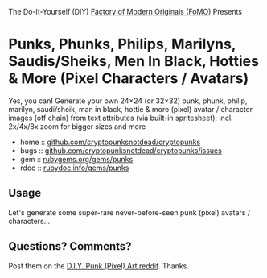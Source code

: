 The Do-It-Yourself (DIY) [Factory of Modern Originals (FoMO)](https://github.com/pixelartexchange/originals) Presents

# Punks, Phunks, Philips, Marilyns, Saudis/Sheiks, Men In Black, Hotties & More (Pixel Characters / Avatars)

Yes, you can! Generate your own 24×24 (or 32×32) punk, phunk, philip, marilyn, saudi/sheik, man in black, hottie & more (pixel) avatar / character images (off chain) from text attributes (via built-in spritesheet); incl. 2x/4x/8x zoom for bigger sizes and more



* home  :: [github.com/cryptopunksnotdead/cryptopunks](https://github.com/cryptopunksnotdead/cryptopunks)
* bugs  :: [github.com/cryptopunksnotdead/cryptopunks/issues](https://github.com/cryptopunksnotdead/cryptopunks/issues)
* gem   :: [rubygems.org/gems/punks](https://rubygems.org/gems/punks)
* rdoc  :: [rubydoc.info/gems/punks](http://rubydoc.info/gems/punks)




##  Usage

Let's generate some super-rare never-before-seen
punk (pixel) avatars / characters...


## Questions? Comments?

Post them on the [D.I.Y. Punk (Pixel) Art reddit](https://old.reddit.com/r/DIYPunkArt). Thanks.
